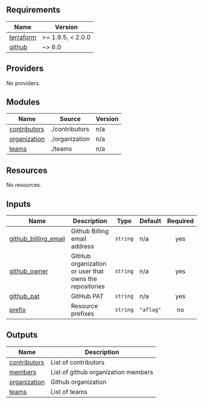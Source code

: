 <!-- BEGIN_TF_DOCS -->
## Requirements

| Name | Version |
|------|---------|
| <a name="requirement_terraform"></a> [terraform](#requirement\_terraform) | >= 1.9.5, < 2.0.0 |
| <a name="requirement_github"></a> [github](#requirement\_github) | ~> 6.0 |

## Providers

No providers.

## Modules

| Name | Source | Version |
|------|--------|---------|
| <a name="module_contributors"></a> [contributors](#module\_contributors) | ./contributors | n/a |
| <a name="module_organization"></a> [organization](#module\_organization) | ./organization | n/a |
| <a name="module_teams"></a> [teams](#module\_teams) | ./teams | n/a |

## Resources

No resources.

## Inputs

| Name | Description | Type | Default | Required |
|------|-------------|------|---------|:--------:|
| <a name="input_github_billing_email"></a> [github\_billing\_email](#input\_github\_billing\_email) | Github Billing email address | `string` | n/a | yes |
| <a name="input_github_owner"></a> [github\_owner](#input\_github\_owner) | GitHub organization or user that owns the repositories | `string` | n/a | yes |
| <a name="input_github_pat"></a> [github\_pat](#input\_github\_pat) | GitHub PAT | `string` | n/a | yes |
| <a name="input_prefix"></a> [prefix](#input\_prefix) | Resource prefixes | `string` | `"aflag"` | no |

## Outputs

| Name | Description |
|------|-------------|
| <a name="output_contributors"></a> [contributors](#output\_contributors) | List of contributors |
| <a name="output_members"></a> [members](#output\_members) | List of github organization members |
| <a name="output_organization"></a> [organization](#output\_organization) | Github organization |
| <a name="output_teams"></a> [teams](#output\_teams) | List of teams |
<!-- END_TF_DOCS -->